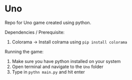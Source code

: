 # Uno
Repo for Uno game created using python.

Dependencies / Prerequisite: 
1. Colorama -> Install colrama using `pip install colorama`

Running the game: 
1. Make sure you have python installed on your system
2. Open terminal and navigate to the `Uno` folder
3. Type in `pythn main.py` and hit enter


